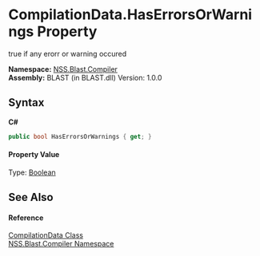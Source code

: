# CompilationData.HasErrorsOrWarnings Property 
 

true if any erorr or warning occured

**Namespace:**&nbsp;<a href="N_NSS_Blast_Compiler">NSS.Blast.Compiler</a><br />**Assembly:**&nbsp;BLAST (in BLAST.dll) Version: 1.0.0

## Syntax

**C#**<br />
``` C#
public bool HasErrorsOrWarnings { get; }
```


#### Property Value
Type: <a href="https://docs.microsoft.com/dotnet/api/system.boolean" target="_blank" rel="noopener noreferrer">Boolean</a>

## See Also


#### Reference
<a href="T_NSS_Blast_Compiler_CompilationData">CompilationData Class</a><br /><a href="N_NSS_Blast_Compiler">NSS.Blast.Compiler Namespace</a><br />
